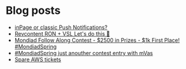 # Blog posts
<!-- BLOG-POST-LIST:START -->
- [inPage or classic Push Notifications?](https://afflift.com/f/threads/inpage-or-classic-push-notifications.10471/)
- [Revcontent RON + VSL Let&#39;s do this 🚀](https://afflift.com/f/threads/revcontent-ron-vsl-lets-do-this-%F0%9F%9A%80.9662/)
- [Mondiad Follow Along Contest - $2500 in Prizes - $1k First Place! #MondiadSpring](https://afflift.com/f/threads/mondiad-follow-along-contest-2500-in-prizes-1k-first-place-mondiadspring.10445/)
- [#MondiadSpring just anouther contest entry with mVas](https://afflift.com/f/threads/mondiadspring-just-anouther-contest-entry-with-mvas.10470/)
- [Spare AWS tickets](https://afflift.com/f/threads/spare-aws-tickets.10438/)
<!-- BLOG-POST-LIST:END -->
